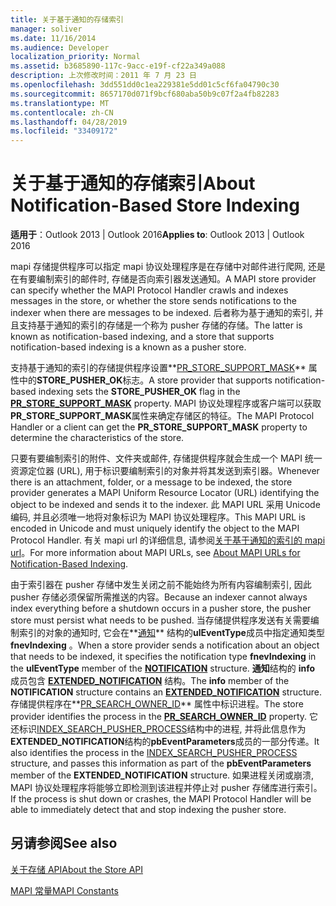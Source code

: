 ```yaml
---
title: 关于基于通知的存储索引
manager: soliver
ms.date: 11/16/2014
ms.audience: Developer
localization_priority: Normal
ms.assetid: b3685890-117c-9acc-e19f-cf22a349a088
description: 上次修改时间：2011 年 7 月 23 日
ms.openlocfilehash: 3dd551dd0c1ea229381e5dd01c5cf6fa04790c30
ms.sourcegitcommit: 8657170d071f9bcf680aba50b9c07f2a4fb82283
ms.translationtype: MT
ms.contentlocale: zh-CN
ms.lasthandoff: 04/28/2019
ms.locfileid: "33409172"
---
```

# <a name="about-notification-based-store-indexing"></a><span data-ttu-id="393ca-103">关于基于通知的存储索引</span><span class="sxs-lookup"><span data-stu-id="393ca-103">About Notification-Based Store Indexing</span></span>

  
  
<span data-ttu-id="393ca-104">**适用于**：Outlook 2013 | Outlook 2016</span><span class="sxs-lookup"><span data-stu-id="393ca-104">**Applies to**: Outlook 2013 | Outlook 2016</span></span> 
  
<span data-ttu-id="393ca-105">mapi 存储提供程序可以指定 mapi 协议处理程序是在存储中对邮件进行爬网, 还是在有要编制索引的邮件时, 存储是否向索引器发送通知。</span><span class="sxs-lookup"><span data-stu-id="393ca-105">A MAPI store provider can specify whether the MAPI Protocol Handler crawls and indexes messages in the store, or whether the store sends notifications to the indexer when there are messages to be indexed.</span></span> <span data-ttu-id="393ca-106">后者称为基于通知的索引, 并且支持基于通知的索引的存储是一个称为 pusher 存储的存储。</span><span class="sxs-lookup"><span data-stu-id="393ca-106">The latter is known as notification-based indexing, and a store that supports notification-based indexing is a known as a pusher store.</span></span>
  
<span data-ttu-id="393ca-107">支持基于通知的索引的存储提供程序设置**[PR_STORE_SUPPORT_MASK](pidtagstoresupportmask-canonical-property.md)** 属性中的**STORE_PUSHER_OK**标志。</span><span class="sxs-lookup"><span data-stu-id="393ca-107">A store provider that supports notification-based indexing sets the **STORE_PUSHER_OK** flag in the **[PR_STORE_SUPPORT_MASK](pidtagstoresupportmask-canonical-property.md)** property.</span></span> <span data-ttu-id="393ca-108">MAPI 协议处理程序或客户端可以获取**PR_STORE_SUPPORT_MASK**属性来确定存储区的特征。</span><span class="sxs-lookup"><span data-stu-id="393ca-108">The MAPI Protocol Handler or a client can get the **PR_STORE_SUPPORT_MASK** property to determine the characteristics of the store.</span></span> 
  
<span data-ttu-id="393ca-109">只要有要编制索引的附件、文件夹或邮件, 存储提供程序就会生成一个 MAPI 统一资源定位器 (URL), 用于标识要编制索引的对象并将其发送到索引器。</span><span class="sxs-lookup"><span data-stu-id="393ca-109">Whenever there is an attachment, folder, or a message to be indexed, the store provider generates a MAPI Uniform Resource Locator (URL) identifying the object to be indexed and sends it to the indexer.</span></span> <span data-ttu-id="393ca-110">此 MAPI URL 采用 Unicode 编码, 并且必须唯一地将对象标识为 MAPI 协议处理程序。</span><span class="sxs-lookup"><span data-stu-id="393ca-110">This MAPI URL is encoded in Unicode and must uniquely identify the object to the MAPI Protocol Handler.</span></span> <span data-ttu-id="393ca-111">有关 mapi url 的详细信息, 请参阅[关于基于通知的索引的 mapi url](about-mapi-urls-for-notification-based-indexing.md)。</span><span class="sxs-lookup"><span data-stu-id="393ca-111">For more information about MAPI URLs, see [About MAPI URLs for Notification-Based Indexing](about-mapi-urls-for-notification-based-indexing.md).</span></span>
  
<span data-ttu-id="393ca-112">由于索引器在 pusher 存储中发生关闭之前不能始终为所有内容编制索引, 因此 pusher 存储必须保留所需推送的内容。</span><span class="sxs-lookup"><span data-stu-id="393ca-112">Because an indexer cannot always index everything before a shutdown occurs in a pusher store, the pusher store must persist what needs to be pushed.</span></span> <span data-ttu-id="393ca-113">当存储提供程序发送有关需要编制索引的对象的通知时, 它会在**[通知](notification.md)** 结构的**ulEventType**成员中指定通知类型**fnevIndexing** 。</span><span class="sxs-lookup"><span data-stu-id="393ca-113">When a store provider sends a notification about an object that needs to be indexed, it specifies the notification type **fnevIndexing** in the **ulEventType** member of the **[NOTIFICATION](notification.md)** structure.</span></span> <span data-ttu-id="393ca-114">**通知**结构的 **info** 成员包含 **[EXTENDED_NOTIFICATION](extended_notification.md)** 结构。</span><span class="sxs-lookup"><span data-stu-id="393ca-114">The **info** member of the **NOTIFICATION** structure contains an **[EXTENDED_NOTIFICATION](extended_notification.md)** structure.</span></span> <span data-ttu-id="393ca-115">存储提供程序在**[PR_SEARCH_OWNER_ID](pidtagsearchownerid-canonical-property.md)** 属性中标识进程。</span><span class="sxs-lookup"><span data-stu-id="393ca-115">The store provider identifies the process in the **[PR_SEARCH_OWNER_ID](pidtagsearchownerid-canonical-property.md)** property.</span></span> <span data-ttu-id="393ca-116">它还标识[INDEX_SEARCH_PUSHER_PROCESS](index_search_pusher_process.md)结构中的进程, 并将此信息作为**EXTENDED_NOTIFICATION**结构的**pbEventParameters**成员的一部分传递。</span><span class="sxs-lookup"><span data-stu-id="393ca-116">It also identifies the process in the [INDEX_SEARCH_PUSHER_PROCESS](index_search_pusher_process.md) structure, and passes this information as part of the **pbEventParameters** member of the **EXTENDED_NOTIFICATION** structure.</span></span> <span data-ttu-id="393ca-117">如果进程关闭或崩溃, MAPI 协议处理程序将能够立即检测到该进程并停止对 pusher 存储库进行索引。</span><span class="sxs-lookup"><span data-stu-id="393ca-117">If the process is shut down or crashes, the MAPI Protocol Handler will be able to immediately detect that and stop indexing the pusher store.</span></span> 
  
## <a name="see-also"></a><span data-ttu-id="393ca-118">另请参阅</span><span class="sxs-lookup"><span data-stu-id="393ca-118">See also</span></span>



[<span data-ttu-id="393ca-119">关于存储 API</span><span class="sxs-lookup"><span data-stu-id="393ca-119">About the Store API</span></span>](about-the-store-api.md)
  
[<span data-ttu-id="393ca-120">MAPI 常量</span><span class="sxs-lookup"><span data-stu-id="393ca-120">MAPI Constants</span></span>](mapi-constants.md)

